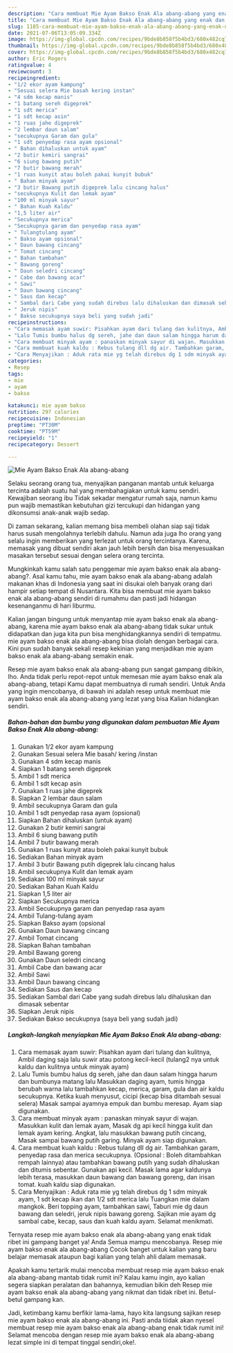 ```yaml
---
description: "Cara membuat Mie Ayam Bakso Enak Ala abang-abang yang enak dan Mudah Dibuat"
title: "Cara membuat Mie Ayam Bakso Enak Ala abang-abang yang enak dan Mudah Dibuat"
slug: 1185-cara-membuat-mie-ayam-bakso-enak-ala-abang-abang-yang-enak-dan-mudah-dibuat
date: 2021-07-06T13:05:09.334Z
image: https://img-global.cpcdn.com/recipes/9bde8b858f5b4bd3/680x482cq70/mie-ayam-bakso-enak-ala-abang-abang-foto-resep-utama.jpg
thumbnail: https://img-global.cpcdn.com/recipes/9bde8b858f5b4bd3/680x482cq70/mie-ayam-bakso-enak-ala-abang-abang-foto-resep-utama.jpg
cover: https://img-global.cpcdn.com/recipes/9bde8b858f5b4bd3/680x482cq70/mie-ayam-bakso-enak-ala-abang-abang-foto-resep-utama.jpg
author: Eric Rogers
ratingvalue: 4
reviewcount: 3
recipeingredient:
- "1/2 ekor ayam kampung"
- "Sesuai selera Mie basah kering instan"
- "4 sdm kecap manis"
- "1 batang sereh digeprek"
- "1 sdt merica"
- "1 sdt kecap asin"
- "1 ruas jahe digeprek"
- "2 lembar daun salam"
- "secukupnya Garam dan gula"
- "1 sdt penyedap rasa ayam opsional"
- " Bahan dihaluskan untuk ayam"
- "2 butir kemiri sangrai"
- "6 siung bawang putih"
- "7 butir bawang merah"
- "1 ruas kunyit atau boleh pakai kunyit bubuk"
- " Bahan minyak ayam"
- "3 butir Bawang putih digeprek lalu cincang halus"
- "secukupnya Kulit dan lemak ayam"
- "100 ml minyak sayur"
- " Bahan Kuah Kaldu"
- "1,5 liter air"
- "Secukupnya merica"
- "Secukupnya garam dan penyedap rasa ayam"
- " Tulangtulang ayam"
- " Bakso ayam opsional"
- " Daun bawang cincang"
- " Tomat cincang"
- " Bahan tambahan"
- " Bawang goreng"
- " Daun seledri cincang"
- " Cabe dan bawang acar"
- " Sawi"
- " Daun bawang cincang"
- " Saus dan kecap"
- " Sambal dari Cabe yang sudah direbus lalu dihaluskan dan dimasak sebentar"
- " Jeruk nipis"
- " Bakso secukupnya saya beli yang sudah jadi"
recipeinstructions:
- "Cara memasak ayam suwir: Pisahkan ayam dari tulang dan kulitnya, Ambil daging saja lalu suwir atau potong kecil-kecil (tulang2 nya untuk kaldu dan kulitnya untuk minyak ayam)"
- "Lalu Tumis bumbu halus dg sereh, jahe dan daun salam hingga harum dan bumbunya matang lalu Masukkan daging ayam, tumis hingga berubah warna lalu tambahkan kecap, merica, garam, gula dan air kaldu secukupnya. Ketika kuah menyusut, cicipi (kecap bisa ditambah sesuai selera) Masak sampai ayamnya empuk dan bumbu meresap. Ayam siap digunakan."
- "Cara membuat minyak ayam : panaskan minyak sayur di wajan. Masukkan kulit dan lemak ayam, Masak dg api kecil hingga kulit dan lemak ayam kering. Angkat, lalu masukkan bawang putih cincang, Masak sampai bawang putih garing. Minyak ayam siap digunakan."
- "Cara membuat kuah kaldu : Rebus tulang dll dg air. Tambahkan garam, penyedap rasa dan merica secukupnya. (Opsional : Boleh ditambahkan rempah lainnya) atau tambahkan bawang putih yang sudah dihaluskan dan ditumis sebentar. Gunakan api kecil. Masak lama agar kaldunya lebih terasa, masukkan daun bawang dan bawang goreng, dan irisan tomat. kuah kaldu siap digunakan."
- "Cara Menyajikan : Aduk rata mie yg telah direbus dg 1 sdm minyak ayam, 1 sdt kecap ikan dan 1/2 sdt merica lalu Tuangkan mie dalam mangkok. Beri topping ayam, tambahkan sawi, Taburi mie dg daun bawang dan seledri, jeruk nipis bawang goreng. Sajikan mie ayam dg sambal cabe, kecap, saus dan kuah kaldu ayam. Selamat menikmati."
categories:
- Resep
tags:
- mie
- ayam
- bakso

katakunci: mie ayam bakso 
nutrition: 297 calories
recipecuisine: Indonesian
preptime: "PT30M"
cooktime: "PT59M"
recipeyield: "1"
recipecategory: Dessert

---
```



![Mie Ayam Bakso Enak Ala abang-abang](https://img-global.cpcdn.com/recipes/9bde8b858f5b4bd3/680x482cq70/mie-ayam-bakso-enak-ala-abang-abang-foto-resep-utama.jpg)

Selaku seorang orang tua, menyajikan panganan mantab untuk keluarga tercinta adalah suatu hal yang membahagiakan untuk kamu sendiri. Kewajiban seorang ibu Tidak sekadar mengatur rumah saja, namun kamu pun wajib memastikan kebutuhan gizi tercukupi dan hidangan yang dikonsumsi anak-anak wajib sedap.

Di zaman  sekarang, kalian memang bisa membeli olahan siap saji tidak harus susah mengolahnya terlebih dahulu. Namun ada juga lho orang yang selalu ingin memberikan yang terlezat untuk orang tercintanya. Karena, memasak yang dibuat sendiri akan jauh lebih bersih dan bisa menyesuaikan masakan tersebut sesuai dengan selera orang tercinta. 



Mungkinkah kamu salah satu penggemar mie ayam bakso enak ala abang-abang?. Asal kamu tahu, mie ayam bakso enak ala abang-abang adalah makanan khas di Indonesia yang saat ini disukai oleh banyak orang dari hampir setiap tempat di Nusantara. Kita bisa membuat mie ayam bakso enak ala abang-abang sendiri di rumahmu dan pasti jadi hidangan kesenanganmu di hari liburmu.

Kalian jangan bingung untuk menyantap mie ayam bakso enak ala abang-abang, karena mie ayam bakso enak ala abang-abang tidak sukar untuk didapatkan dan juga kita pun bisa menghidangkannya sendiri di tempatmu. mie ayam bakso enak ala abang-abang bisa diolah dengan berbagai cara. Kini pun sudah banyak sekali resep kekinian yang menjadikan mie ayam bakso enak ala abang-abang semakin enak.

Resep mie ayam bakso enak ala abang-abang pun sangat gampang dibikin, lho. Anda tidak perlu repot-repot untuk memesan mie ayam bakso enak ala abang-abang, tetapi Kamu dapat membuatnya di rumah sendiri. Untuk Anda yang ingin mencobanya, di bawah ini adalah resep untuk membuat mie ayam bakso enak ala abang-abang yang lezat yang bisa Kalian hidangkan sendiri.

<!--inarticleads1-->

##### Bahan-bahan dan bumbu yang digunakan dalam pembuatan Mie Ayam Bakso Enak Ala abang-abang:

1. Gunakan 1/2 ekor ayam kampung
1. Gunakan Sesuai selera Mie basah/ kering /instan
1. Gunakan 4 sdm kecap manis
1. Siapkan 1 batang sereh digeprek
1. Ambil 1 sdt merica
1. Ambil 1 sdt kecap asin
1. Gunakan 1 ruas jahe digeprek
1. Siapkan 2 lembar daun salam
1. Ambil secukupnya Garam dan gula
1. Ambil 1 sdt penyedap rasa ayam (opsional)
1. Siapkan  Bahan dihaluskan (untuk ayam)
1. Gunakan 2 butir kemiri sangrai
1. Ambil 6 siung bawang putih
1. Ambil 7 butir bawang merah
1. Gunakan 1 ruas kunyit atau boleh pakai kunyit bubuk
1. Sediakan  Bahan minyak ayam
1. Ambil 3 butir Bawang putih digeprek lalu cincang halus
1. Ambil secukupnya Kulit dan lemak ayam
1. Sediakan 100 ml minyak sayur
1. Sediakan  Bahan Kuah Kaldu
1. Siapkan 1,5 liter air
1. Siapkan Secukupnya merica
1. Ambil Secukupnya garam dan penyedap rasa ayam
1. Ambil  Tulang-tulang ayam
1. Siapkan  Bakso ayam (opsional
1. Gunakan  Daun bawang cincang
1. Ambil  Tomat cincang
1. Siapkan  Bahan tambahan
1. Ambil  Bawang goreng
1. Gunakan  Daun seledri cincang
1. Ambil  Cabe dan bawang acar
1. Ambil  Sawi
1. Ambil  Daun bawang cincang
1. Sediakan  Saus dan kecap
1. Sediakan  Sambal dari Cabe yang sudah direbus lalu dihaluskan dan dimasak sebentar
1. Siapkan  Jeruk nipis
1. Sediakan  Bakso secukupnya (saya beli yang sudah jadi)




<!--inarticleads2-->

##### Langkah-langkah menyiapkan Mie Ayam Bakso Enak Ala abang-abang:

1. Cara memasak ayam suwir: Pisahkan ayam dari tulang dan kulitnya, Ambil daging saja lalu suwir atau potong kecil-kecil (tulang2 nya untuk kaldu dan kulitnya untuk minyak ayam)
1. Lalu Tumis bumbu halus dg sereh, jahe dan daun salam hingga harum dan bumbunya matang lalu Masukkan daging ayam, tumis hingga berubah warna lalu tambahkan kecap, merica, garam, gula dan air kaldu secukupnya. Ketika kuah menyusut, cicipi (kecap bisa ditambah sesuai selera) Masak sampai ayamnya empuk dan bumbu meresap. Ayam siap digunakan.
1. Cara membuat minyak ayam : panaskan minyak sayur di wajan. Masukkan kulit dan lemak ayam, Masak dg api kecil hingga kulit dan lemak ayam kering. Angkat, lalu masukkan bawang putih cincang, Masak sampai bawang putih garing. Minyak ayam siap digunakan.
1. Cara membuat kuah kaldu : Rebus tulang dll dg air. Tambahkan garam, penyedap rasa dan merica secukupnya. (Opsional : Boleh ditambahkan rempah lainnya) atau tambahkan bawang putih yang sudah dihaluskan dan ditumis sebentar. Gunakan api kecil. Masak lama agar kaldunya lebih terasa, masukkan daun bawang dan bawang goreng, dan irisan tomat. kuah kaldu siap digunakan.
1. Cara Menyajikan : Aduk rata mie yg telah direbus dg 1 sdm minyak ayam, 1 sdt kecap ikan dan 1/2 sdt merica lalu Tuangkan mie dalam mangkok. Beri topping ayam, tambahkan sawi, Taburi mie dg daun bawang dan seledri, jeruk nipis bawang goreng. Sajikan mie ayam dg sambal cabe, kecap, saus dan kuah kaldu ayam. Selamat menikmati.




Ternyata resep mie ayam bakso enak ala abang-abang yang enak tidak ribet ini gampang banget ya! Anda Semua mampu mencobanya. Resep mie ayam bakso enak ala abang-abang Cocok banget untuk kalian yang baru belajar memasak ataupun bagi kalian yang telah ahli dalam memasak.

Apakah kamu tertarik mulai mencoba membuat resep mie ayam bakso enak ala abang-abang mantab tidak rumit ini? Kalau kamu ingin, ayo kalian segera siapkan peralatan dan bahannya, kemudian bikin deh Resep mie ayam bakso enak ala abang-abang yang nikmat dan tidak ribet ini. Betul-betul gampang kan. 

Jadi, ketimbang kamu berfikir lama-lama, hayo kita langsung sajikan resep mie ayam bakso enak ala abang-abang ini. Pasti anda tiidak akan nyesel membuat resep mie ayam bakso enak ala abang-abang enak tidak rumit ini! Selamat mencoba dengan resep mie ayam bakso enak ala abang-abang lezat simple ini di tempat tinggal sendiri,oke!.

